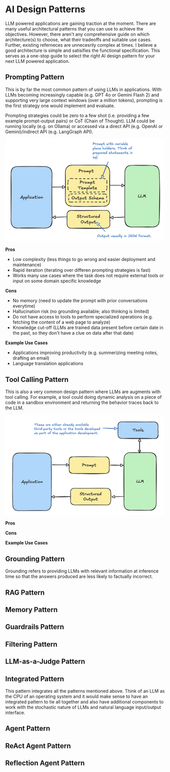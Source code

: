 # AI Design Patterns

LLM powered applications are gaining traction at the moment. There are many useful architectural patterns that you can use to achieve the objectives. However, there aren't any comprehensive guide on which architecture(s) to choose, what their tradeoffs and suitable use cases. Further, existing referneces are unnecesrily complex at times. I believe a good architecture is simple and satisifies the functional specification. This serves as a one-stop guide to select the right AI design pattern for your next LLM powered application.

## Prompting Pattern
This is by far the most common pattern of using LLMs in applications. With LLMs becoming increasingly capable (e.g. GPT 4o or Gemini Flash 2) and supporting very large context windows (over a million tokens), prompting is the first strategy one would implement and evaluate.

Prompting strategies could be zero to a few shot (i.e. providing a few example prompt-output pairs) or CoT (Chain of Thought). LLM could be running locally (e.g. on Ollama) or accessed via a direct API (e.g. OpenAI or Gemini)/indirect API (e.g. LangGraph API).

<img src="media/prompting.png" alt="Prompting Pattern" width="600"/>

<b> Pros </b>
* Low complexity (less things to go wrong and easier deployment and maintenance)
* Rapid iteration (iterating over differen prompting strategies is fast)
* Works many use cases where the task does not require external tools or input on some domain specific knowledge

<b> Cons </b>
* No memory (need to update the prompt with prior conversations everytime)
* Hallucination risk (no grounding available; also thinking is limited)
* Do not have access to tools to perform specialized operations (e.g. fetching the content of a web page to analyze)
* Knowledge cut-off (LLMs are trained data present before certain date in the past, so they don't have a clue on data after that date)

<b> Example Use Cases </b>
* Applications improving productivity (e.g. summerizing meeting notes, drafting an email)
* Language translation applications

## Tool Calling Pattern
This is also a very common design pattern where LLMs are augments with tool calling. For example, a tool could doing dynamic analysis on a piece of code in a sandbox environment and returning the behavior traces back to the LLM.

<img src="media/tool_calling.png" alt="Tool Calling" width="600"/>

<b> Pros </b>

<b> Cons </b>

<b> Example Use Cases </b>

## Grounding Pattern
Grounding refers to providing LLMs with relevant information at inference time so that the answers produced are less likely to factually incorrect.

## RAG Pattern

## Memory Pattern

## Guardrails Pattern

## Filtering Pattern

## LLM-as-a-Judge Pattern

## Integrated Pattern
This pattern integrates all the patterns mentioned above. Think of an LLM as the CPU of an operating system and it would make sense to have an integrated pattern to tie all together and also have additional components to work with the stochastic nature of LLMs and natural language input/output interface. 

## Agent Pattern

## ReAct Agent Pattern

## Reflection Agent Pattern


